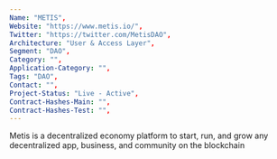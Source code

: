 ```yaml
--- 
Name: "METIS", 
Website: "https://www.metis.io/", 
Twitter: "https://twitter.com/MetisDAO", 
Architecture: "User & Access Layer",
Segment: "DAO",
Category: "",
Application-Category: "",
Tags: "DAO",
Contact: "",
Project-Status: "Live - Active",
Contract-Hashes-Main: "",
Contract-Hashes-Test: "",
--- 
```

<!--lang:en--> 
Metis is a decentralized economy platform to start, run, and grow any decentralized app, business, and community on the blockchain
<!--lang:es--] 
Metis es una plataforma de economía descentralizada para iniciar, ejecutar y hacer crecer cualquier aplicación, empresa y comunidad descentralizada en la cadena de bloques.
<!--lang:de--] 
Metis ist eine dezentrale Wirtschaftsplattform zum Starten, Ausführen und Erweitern jeder dezentralen Anwendung, jedes Unternehmens und jeder Community in der Blockchain
<!--lang:fr--] 
Metis est une plateforme d'économie décentralisée pour démarrer, exécuter et développer n'importe quelle application, entreprise et communauté décentralisée sur la blockchain
<!--lang:pl--] 
Metis to zdecentralizowana platforma ekonomiczna do uruchamiania, uruchamiania i rozwijania dowolnej zdecentralizowanej aplikacji, biznesu i społeczności w blockchain
<!--lang:uk--] 
Metis — це децентралізована економічна платформа для запуску, запуску та розвитку будь-якої децентралізованої програми, бізнесу та спільноти на блокчейні
[!--lang:*--> 
